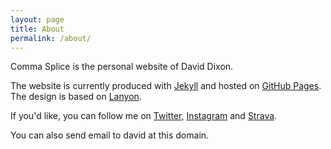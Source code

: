 ```yaml
---
layout: page
title: About
permalink: /about/
---
```


Comma Splice is the personal website of David Dixon.

The website is currently produced with [Jekyll][1] and hosted on [GitHub Pages][2]. The design is based on [Lanyon][3].

If you'd like, you can follow me on [Twitter][4], [Instagram][5] and [Strava][6].

You can also send email to david at this domain.


[1]: https://jekyllrb.com
[2]: https://pages.github.com
[3]: http://lanyon.getpoole.com
[4]: https://twitter.com/davidixon
[5]: https://www.instagram.com/davidrdixon/
[6]: https://www.strava.com/athletes/davidixon
